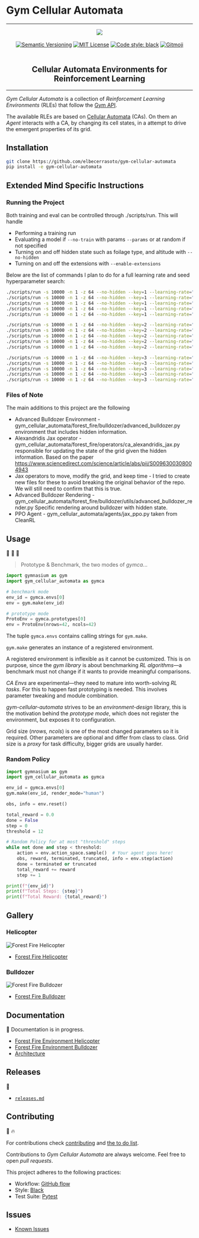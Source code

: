 # Gym Cellular Automata
---


<p align="center">
    <a href="pics/gym_cellular_automata.svg"><img src="pics/gym_cellular_automata.svg"></a>
    <br />
    <br />
    <a href="https://semver.org/"><img src="https://img.shields.io/badge/version-0.6.2-blue" alt="Semantic Versioning"></a>
    <a href="http://choosealicense.com/licenses/mit/"><img src="https://img.shields.io/badge/license-MIT-red.svg?style=flat" alt="MIT License"></a>
    <a href="https://github.com/psf/black"><img src="https://img.shields.io/badge/code%20style-black-000000.svg" alt="Code style: black"></a>
    <a href="https://gitmoji.dev"><img src="https://img.shields.io/badge/gitmoji-%20😜%20😍-FFDD67.svg" alt="Gitmoji"></a>
    <br />
    <br />
    <h2 align="center">Cellular Automata Environments for Reinforcement Learning</h2>
</p>
<hr />

_Gym Cellular Automata_ is a collection of _Reinforcement Learning Environments_ (RLEs) that follow the [Gym API](https://gymnasium.farama.org/api/env/).

The available RLEs are based on [Cellular Automata](https://en.wikipedia.org/wiki/Cellular_automaton) (CAs). On them an _Agent_ interacts with a CA, by changing its cell states, in a attempt to drive the emergent properties of its grid.

## Installation

```bash
git clone https://github.com/elbecerrasoto/gym-cellular-automata
pip install -e gym-cellular-automata
```

## Extended Mind Specific Instructions
### Running the Project
Both training and eval can be controlled through ./scripts/run. This will handle
* Performing a training run
* Evaluating a model if `--no-train` with params `--params` or at random if not specified
* Turning on and off hidden state such as foilage type, and altitude with `--no-hidden`
* Turning on and off the extensions with `--enable-extensions`

Below are the list of commands I plan to do for a full learning rate and seed hyperparameter search:
```bash
./scripts/run -s 10000 -n 1 -z 64 --no-hidden --key=1 --learning-rate="1e-3" --track --enable-extensions --speed-multiplier=4 
./scripts/run -s 10000 -n 1 -z 64 --no-hidden --key=1 --learning-rate="5e-3" --track --enable-extensions --speed-multiplier=4 
./scripts/run -s 10000 -n 1 -z 64 --no-hidden --key=1 --learning-rate="1e-4" --track --enable-extensions --speed-multiplier=4 
./scripts/run -s 10000 -n 1 -z 64 --no-hidden --key=1 --learning-rate="5e-4" --track --enable-extensions --speed-multiplier=4 
./scripts/run -s 10000 -n 1 -z 64 --no-hidden --key=1 --learning-rate="1e-5" --track --enable-extensions --speed-multiplier=4 

./scripts/run -s 10000 -n 1 -z 64 --no-hidden --key=2 --learning-rate="1e-3" --track --enable-extensions --speed-multiplier=4 
./scripts/run -s 10000 -n 1 -z 64 --no-hidden --key=2 --learning-rate="5e-3" --track --enable-extensions --speed-multiplier=4 
./scripts/run -s 10000 -n 1 -z 64 --no-hidden --key=2 --learning-rate="1e-4" --track --enable-extensions --speed-multiplier=4 
./scripts/run -s 10000 -n 1 -z 64 --no-hidden --key=2 --learning-rate="5e-4" --track --enable-extensions --speed-multiplier=4 
./scripts/run -s 10000 -n 1 -z 64 --no-hidden --key=2 --learning-rate="1e-5" --track --enable-extensions --speed-multiplier=4 

./scripts/run -s 10000 -n 1 -z 64 --no-hidden --key=3 --learning-rate="1e-3" --track --enable-extensions --speed-multiplier=4 
./scripts/run -s 10000 -n 1 -z 64 --no-hidden --key=3 --learning-rate="5e-3" --track --enable-extensions --speed-multiplier=4 
./scripts/run -s 10000 -n 1 -z 64 --no-hidden --key=3 --learning-rate="1e-4" --track --enable-extensions --speed-multiplier=4 
./scripts/run -s 10000 -n 1 -z 64 --no-hidden --key=3 --learning-rate="5e-4" --track --enable-extensions --speed-multiplier=4 
./scripts/run -s 10000 -n 1 -z 64 --no-hidden --key=3 --learning-rate="1e-5" --track --enable-extensions --speed-multiplier=4 
```

### Files of Note
The main additions to this project are the following
* Advanced Bulldozer Environment - gym_cellular_automata/forest_fire/bulldozer/advanced_bulldozer.py environment that includes hidden information.
* Alexandridis Jax operator - gym_cellular_automata/forest_fire/operators/ca_alexandridis_jax.py responsible for updating the state of the grid given the hidden information. Based on the paper https://www.sciencedirect.com/science/article/abs/pii/S0096300308004943
* Jax operators to move, modify the grid, and keep time - I tried to create new files for these to avoid breaking the original behavior of the repo. We will still need to confirm that this is true.
* Advanced Bulldozer Rendering - gym_cellular_automata/forest_fire/bulldozer/utils/advanced_bulldozer_render.py Specific rendering around bulldozer with hidden state.
* PPO Agent - gym_cellular_automata/agents/jax_ppo.py taken from CleanRL


## Usage

:carousel_horse: :carousel_horse: :carousel_horse:

> Prototype & Benchmark, the two modes of _gymca_...

```python
import gymnasium as gym
import gym_cellular_automata as gymca

# benchmark mode
env_id = gymca.envs[0]
env = gym.make(env_id)

# prototype mode
ProtoEnv = gymca.prototypes[0]
env = ProtoEnv(nrows=42, ncols=42)
```

The tuple `gymca.envs` contains calling strings for `gym.make`.

`gym.make` generates an instance of a registered environment.

A registered environment is inflexible as it cannot be
customized. This is on purpose, since the _gym library_ is
about benchmarking _RL algorithms_—a benchmark must not change
if it wants to provide meaningful comparisons.

_CA Envs_ are experimental—they need to mature into worth-solving _RL tasks_. For this to happen fast prototyping is needed. This involves parameter tweaking and module combination.

_gym-cellular-automata_ strives to be an _environment-design_ library, this is the motivation behind the _prototype mode_, which does not register the environment, but exposes it to configuration.

Grid size (_nrows, ncols_) is one of the most changed parameters so it is required. Other parameters are optional and differ from class to class. Grid size is a _proxy_ for task difficulty, bigger grids are usually harder.

### Random Policy

```python
import gymnasium as gym
import gym_cellular_automata as gymca

env_id = gymca.envs[0]
gym.make(env_id, render_mode="human")

obs, info = env.reset()

total_reward = 0.0
done = False
step = 0
threshold = 12

# Random Policy for at most "threshold" steps
while not done and step < threshold:
    action = env.action_space.sample()  # Your agent goes here!
    obs, reward, terminated, truncated, info = env.step(action)
    done = terminated or truncated
    total_reward += reward
    step += 1

print(f"{env_id}")
print(f"Total Steps: {step}")
print(f"Total Reward: {total_reward}")
```

## Gallery

### Helicopter ###

![Forest Fire Helicopter](./gifs/gym_cellular_automata_ForestFireHelicopter5x5-v1.gif)

+ [Forest Fire Helicopter](./gym_cellular_automata/forest_fire/helicopter/README.md)

### Bulldozer ###

![Forest Fire Bulldozer](./gifs/gym_cellular_automata_ForestFireBulldozer256x256-v3.gif)

+ [Forest Fire Bulldozer](./gym_cellular_automata/forest_fire/bulldozer/README.md)

## Documentation

:construction_worker: Documentation is in progress.

+ [Forest Fire Environment Helicopter](./gym_cellular_automata/forest_fire/helicopter/README.md)
+ [Forest Fire Environment Bulldozer](./gym_cellular_automata/forest_fire/bulldozer/README.md)
+ [Architecture](./docs/architecture.md)

## Releases

:drum:
+ [`releases.md`](./releases.md)

## Contributing

:evergreen_tree: :fire:

For contributions check [contributing](./CONTRIBUTING.md) and [the to do list](todo.md).

Contributions to _Gym Cellular Automata_ are always welcome. Feel free to open _pull requests_.

This project adheres to the following practices:

+ Workflow: [GitHub flow](https://guides.github.com/introduction/flow/)
+ Style: [Black](https://github.com/psf/black)
+ Test Suite: [Pytest](https://docs.pytest.org/en/stable/index.html)

## Issues

+ [Known Issues](./issues.md)
